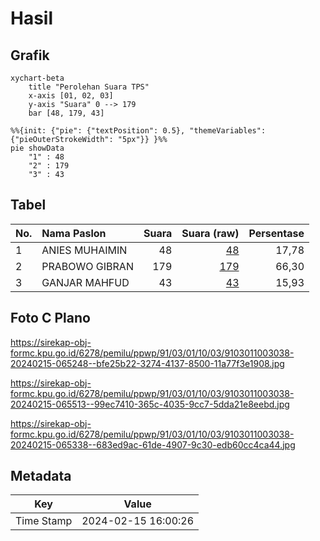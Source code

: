 # Hasil

## Grafik

```mermaid
xychart-beta
    title "Perolehan Suara TPS"
    x-axis [01, 02, 03]
    y-axis "Suara" 0 --> 179
    bar [48, 179, 43]
```

```mermaid
%%{init: {"pie": {"textPosition": 0.5}, "themeVariables": {"pieOuterStrokeWidth": "5px"}} }%%
pie showData
    "1" : 48
    "2" : 179
    "3" : 43
```

## Tabel

| No. | Nama Paslon    | Suara | Suara (raw) | Persentase |
|:--- |:-------------- | -----:| -----------:| ----------:|
| 1   | ANIES MUHAIMIN | 48    | [48][p-1]   | 17,78      |
| 2   | PRABOWO GIBRAN | 179   | [179][p-2]  | 66,30      |
| 3   | GANJAR MAHFUD  | 43    | [43][p-3]   | 15,93      |


[p-1]: https://github.com/gigit-pemilu/pemilu-2024-91-papua/blob/main/pilpres/hitung-suara/sub/91-papua/sub/03-jayapura/sub/01-sentani/sub/1003-hinekombe/sub/038-tps/sub/paslon-1.txt
[p-2]: https://github.com/gigit-pemilu/pemilu-2024-91-papua/blob/main/pilpres/hitung-suara/sub/91-papua/sub/03-jayapura/sub/01-sentani/sub/1003-hinekombe/sub/038-tps/sub/paslon-2.txt
[p-3]: https://github.com/gigit-pemilu/pemilu-2024-91-papua/blob/main/pilpres/hitung-suara/sub/91-papua/sub/03-jayapura/sub/01-sentani/sub/1003-hinekombe/sub/038-tps/sub/paslon-3.txt

## Foto C Plano

https://sirekap-obj-formc.kpu.go.id/6278/pemilu/ppwp/91/03/01/10/03/9103011003038-20240215-065248--bfe25b22-3274-4137-8500-11a77f3e1908.jpg

https://sirekap-obj-formc.kpu.go.id/6278/pemilu/ppwp/91/03/01/10/03/9103011003038-20240215-065513--99ec7410-365c-4035-9cc7-5dda21e8eebd.jpg

https://sirekap-obj-formc.kpu.go.id/6278/pemilu/ppwp/91/03/01/10/03/9103011003038-20240215-065338--683ed9ac-61de-4907-9c30-edb60cc4ca44.jpg


## Metadata

| Key        | Value               |
| ---------- | ------------------- |
| Time Stamp | 2024-02-15 16:00:26 |



